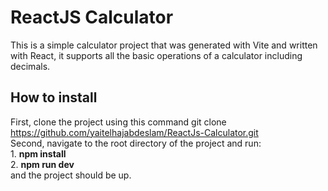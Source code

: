 # ReactJS Calculator
This is a simple calculator project that was generated with Vite and written with React, it supports all the basic operations of a calculator including decimals.
## How to install
First, clone the project using this command git clone https://github.com/yaitelhajabdeslam/ReactJs-Calculator.git  
Second, navigate to the root directory of the project and run:  
    1. **npm install**  
    2. **npm run dev**  
and the project should be up.